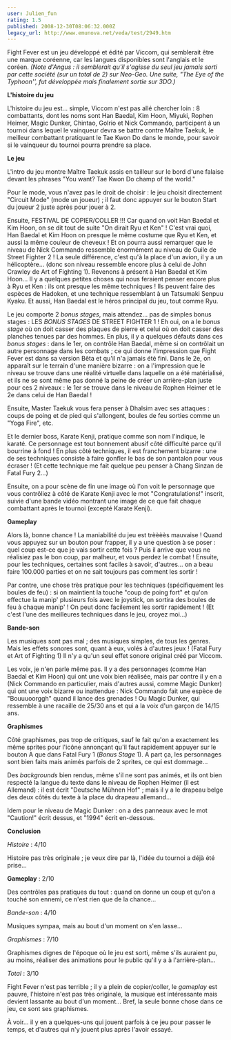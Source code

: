 ```yaml
---
user: Julien_fun
rating: 1.5
published: 2008-12-30T08:06:32.000Z
legacy_url: http://www.emunova.net/veda/test/2949.htm
---
```

Fight Fever est un jeu développé et édité par Viccom, qui semblerait être une marque coréenne, car les langues disponibles sont l'anglais et le coréen. _(Note d'Angus : il semblerait qu'il s'agisse du seul jeu jamais sorti par cette société (sur un total de 2) sur Neo-Geo. Une suite, "The Eye of the Typhoon'', fut développée mais finalement sortie sur 3DO.)_  

  

**L'histoire du jeu**  

  

L'histoire du jeu est... simple, Viccom n'est pas allé chercher loin : 8 combattants, dont les noms sont Han Baedal, Kim Hoon, Miyuki, Rophen Heimer, Magic Dunker, Chintao, Golrio et Nick Commando, participent à un tournoi dans lequel le vainqueur devra se battre contre Maître Taekuk, le meilleur combattant pratiquant le Tae Kwon Do dans le monde, pour savoir si le vainqueur du tournoi pourra prendre sa place.  

  

**Le jeu**  

  

L'intro du jeu montre Maître Taekuk assis en tailleur sur le bord d'une falaise devant les phrases "You want? Tae Kwon Do champ of the world."  

Pour le mode, vous n'avez pas le droit de choisir : le jeu choisit directement "Circuit Mode" (mode un joueur) ; il faut donc appuyer sur le bouton Start du joueur 2 juste après pour jouer à 2\.  

Ensuite, FESTIVAL DE COPIER/COLLER !!! Car quand on voit Han Baedal et Kim Hoon, on se dit tout de suite "On dirait Ryu et Ken" ! C'est vrai quoi, Han Baedal et Kim Hoon on presque le même costume que Ryu et Ken, et aussi la même couleur de cheveux ! Et on pourra aussi remarquer que le niveau de Nick Commando ressemble énormément au niveau de Guile de Street Fighter 2 ! La seule différence, c'est qu'à la place d'un avion, il y a un hélicoptère... (donc son niveau ressemble encore plus à celui de John Crawley de Art of Fighting 1). Revenons à présent à Han Baedal et Kim Hoon... Il y a quelques petites choses qui nous feraient penser encore plus à Ryu et Ken : ils ont presque les même techniques ! Ils peuvent faire des espèces de Hadoken, et une technique ressemblant à un Tatsumaki Senpuu Kyaku. Et aussi, Han Baedal est le héros principal du jeu, tout comme Ryu.  

Le jeu comporte 2 _bonus stages_, mais attendez... pas de simples bonus stages : LES _BONUS STAGES_ DE STREET FIGHTER 1 ! Eh oui, on a le _bonus stage_ où on doit casser des plaques de pierre et celui où on doit casser des planches tenues par des hommes. En plus, il y a quelques défauts dans ces _bonus stages_ : dans le 1er, on contrôle Han Baedal, même si on contrôlait un autre personnage dans les combats ; ce qui donne l'impression que Fight Fever est dans sa version Bêta et qu'il n'a jamais été fini. Dans le 2e, on apparaît sur le terrain d'une manière bizarre : on a l'impression que le niveau se trouve dans une réalité virtuelle dans laquelle on a été matérialisé, et ils ne se sont même pas donné la peine de créer un arrière-plan juste pour ces 2 niveaux : le 1er se trouve dans le niveau de Rophen Heimer et le 2e dans celui de Han Baedal !  

Ensuite, Master Taekuk vous fera penser à Dhalsim avec ses attaques : coups de poing et de pied qui s'allongent, boules de feu sorties comme un "Yoga Fire", etc.  

Et le dernier boss, Karate Kenji, pratique comme son nom l'indique, le karaté. Ce personnage est tout bonnement abusif côté difficulté parce qu'il bourrine à fond ! En plus côté techniques, il est franchement bizarre : une de ses techniques consiste à faire gonfler le bas de son pantalon pour vous écraser ! (Et cette technique me fait quelque peu penser à Chang Sinzan de Fatal Fury 2...)  

Ensuite, on a pour scène de fin une image où l'on voit le personnage que vous contrôliez à côté de Karate Kenji avec le mot "Congratulations!" inscrit, suivie d'une bande vidéo montrant une image de ce que fait chaque combattant après le tournoi (excepté Karate Kenji).  

  

**Gameplay**  

  

Alors là, bonne chance ! La maniabilité du jeu est trèèèès mauvaise ! Quand vous appuyez sur un bouton pour frapper, il y a une question à se poser : quel coup est-ce que je vais sortir cette fois ? Puis il arrive que vous ne réalisiez pas le bon coup, par malheur, et vous perdez le combat ! Ensuite, pour les techniques, certaines sont faciles à savoir, d'autres... on a beau faire 100.000 parties et on ne sait toujours pas comment les sortir !  

Par contre, une chose très pratique pour les techniques (spécifiquement les boules de feu) : si on maintient la touche "coup de poing fort" et qu'on effectue la manip' plusieurs fois avec le joystick, on sortira des boules de feu à chaque manip' ! On peut donc facilement les sortir rapidement ! (Et c'est l'une des meilleures techniques dans le jeu, croyez moi...)  

  

**Bande-son**  

  

Les musiques sont pas mal ; des musiques simples, de tous les genres. Mais les effets sonores sont, quant à eux, volés à d'autres jeux ! (Fatal Fury et Art of Fighting 1) Il n'y a qu'un seul effet sonore original créé par Viccom.  

Les voix, je n'en parle même pas. Il y a des personnages (comme Han Baedal et Kim Hoon) qui ont une voix bien réalisée, mais par contre il y en a (Nick Commando en particulier, mais d'autres aussi, comme Magic Dunker) qui ont une voix bizarre ou inattendue : Nick Commando fait une espèce de "Bouuuoorggh" quand il lance des grenades ! Ou Magic Dunker, qui ressemble à une racaille de 25/30 ans et qui a la voix d'un garçon de 14/15 ans.  

  

**Graphismes**  

  

Côté graphismes, pas trop de critiques, sauf le fait qu'on a exactement les même sprites pour l'icône annonçant qu'il faut rapidement appuyer sur le bouton A que dans Fatal Fury 1 (_Bonus Stage_ 1). A part ça, les personnages sont bien faits mais animés parfois de 2 sprites, ce qui est dommage...  

Des _backgrounds_ bien rendus, même s'il ne sont pas animés, et ils ont bien respecté la langue du texte dans le niveau de Rophen Heimer (il est Allemand) : il est écrit "Deutsche Mühnen Hof" ; mais il y a le drapeau belge des deux côtés du texte à la place du drapeau allemand...  

Idem pour le niveau de Magic Dunker : on a des panneaux avec le mot "Caution!" écrit dessus, et "1994" écrit en-dessous.  

  

**Conclusion**  

  

_Histoire_ : 4/10  

Histoire pas très originale ; je veux dire par là, l'idée du tournoi a déjà été prise...  

__Gameplay__ : 2/10  

Des contrôles pas pratiques du tout : quand on donne un coup et qu'on a touché son ennemi, ce n'est rien que de la chance...  

_Bande-son_ : 4/10  

Musiques sympaa, mais au bout d'un moment on s'en lasse...  

_Graphismes_ : 7/10  

Graphismes dignes de l'époque où le jeu est sorti, même s'ils auraient pu, au moins, réaliser des animations pour le public qu'il y a à l'arrière-plan...  

_Total_ : 3/10  

  

Fight Fever n'est pas terrible ; il y a plein de copier/coller, le _gameplay_ est pauvre, l'histoire n'est pas très originale, la musique est intéressante mais devient lassante au bout d'un moment... Bref, la seule bonne chose dans ce jeu, ce sont ses graphismes.  

À voir... il y en a quelques-uns qui jouent parfois à ce jeu pour passer le temps, et d'autres qui n'y jouent plus après l'avoir essayé.